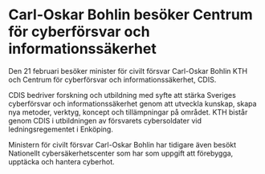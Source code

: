 # Carl-Oskar Bohlin besöker Centrum för cyberförsvar och informationssäkerhet

Den 21 februari besöker minister för civilt försvar Carl-Oskar Bohlin KTH och Centrum för cyberförsvar och informationssäkerhet, CDIS.

CDIS bedriver forskning och utbildning med syfte att stärka Sveriges cyberförsvar och informationssäkerhet genom att utveckla kunskap, skapa nya metoder, verktyg, koncept och tillämpningar på området. KTH bistår genom CDIS i utbildningen av försvarets cybersoldater vid ledningsregementet i Enköping.

Ministern för civilt försvar Carl-Oskar Bohlin har tidigare även besökt Nationellt cybersäkerhetscenter som har som uppgift att förebygga, upptäcka och hantera cyberhot.
